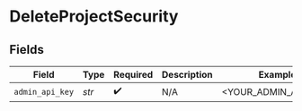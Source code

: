 # DeleteProjectSecurity


## Fields

| Field                | Type                 | Required             | Description          | Example              |
| -------------------- | -------------------- | -------------------- | -------------------- | -------------------- |
| `admin_api_key`      | *str*                | :heavy_check_mark:   | N/A                  | <YOUR_ADMIN_API_KEY> |